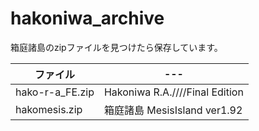 # hakoniwa_archive
箱庭諸島のzipファイルを見つけたら保存しています。

|ファイル|---|
---|---
|hako-r-a_FE.zip |Hakoniwa R.A.////Final Edition|
|hakomesis.zip|箱庭諸島 MesisIsland ver1.92|
